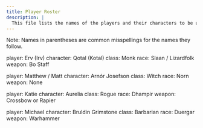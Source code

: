 ```yaml
---
title: Player Roster
description: |
  This file lists the names of the players and their characters to be used when making sense of a session transcript
---
```

Note: Names in parentheses are common misspellings for the names they follow.

player: Erv (Irv)
    character: Qotal (Kotal)
    class: Monk
    race: Slaan / Lizardfolk
    weapon: Bo Staff

player: Matthew / Matt
    character: Arnór Josefson
    class: Witch
    race: Norn
    weapon: None

player: Katie
    character: Aurelia
    class: Rogue
    race: Dhampir
    weapon: Crossbow or Rapier

player: Michael
    character: Bruldin Grimstone
    class: Barbarian
    race: Duergar
    weapon: Warhammer

